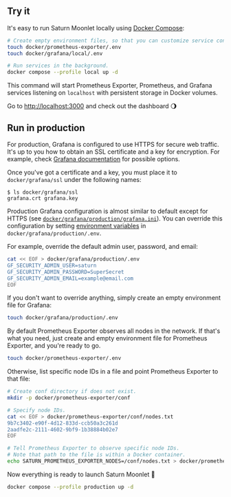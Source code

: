 ## Try it

It's easy to run Saturn Moonlet locally using [Docker Compose](https://docs.docker.com/compose):

```sh
# Create empty environment files, so that you can customize service configuration if needed.
touch docker/prometheus-exporter/.env
touch docker/grafana/local/.env

# Run services in the background.
docker compose --profile local up -d
```

This command will start Prometheus Exporter, Prometheus, and Grafana services listening on `localhost` with persistent storage in Docker volumes.

Go to [http://localhost:3000](http://localhost:3000) and check out the dashboard 🌖

## Run in production

For production, Grafana is configured to use HTTPS for secure web traffic.
It's up to you how to obtain an SSL certificate and a key for encryption.
For example, check [Grafana documentation](https://grafana.com/docs/grafana/latest/setup-grafana/set-up-https/#set-up-grafana-https-for-secure-web-traffic) for possible options.

Once you've got a certificate and a key, you must place it to `docker/grafana/ssl` under the following names:

```console
$ ls docker/grafana/ssl
grafana.crt grafana.key
```

Production Grafana configuration is almost similar to default except for HTTPS (see [`docker/grafana/production/grafana.ini`](docker/grafana/production/grafana.ini)).
You can override this configuration by setting [environment variables](https://grafana.com/docs/grafana/latest/setup-grafana/configure-grafana/#override-configuration-with-environment-variables) in `docker/grafana/production/.env`.

For example, override the default admin user, password, and email:

```sh
cat << EOF > docker/grafana/production/.env
GF_SECURITY_ADMIN_USER=saturn
GF_SECURITY_ADMIN_PASSWORD=SuperSecret
GF_SECURITY_ADMIN_EMAIL=example@email.com
EOF
```

If you don't want to override anything, simply create an empty environment file for Grafana:

```sh
touch docker/grafana/production/.env
```

By default Prometheus Exporter observes all nodes in the network.
If that's what you need, just create and empty environment file for Prometheus Exporter, and you're ready to go.

```sh
touch docker/prometheus-exporter/.env
```

Otherwise, list specific node IDs in a file and point Prometheus Exporter to that file:

```sh
# Create conf directory if does not exist.
mkdir -p docker/prometheus-exporter/conf

# Specify node IDs.
cat << EOF > docker/prometheus-exporter/conf/nodes.txt
9b7c3402-e90f-4d12-833d-ccb50a3c261d
2aadfe2c-2111-4602-9bf9-1b38884b02e7
EOF

# Tell Prometheus Exporter to observe specific node IDs.
# Note that path to the file is within a Docker container.
echo SATURN_PROMETHEUS_EXPORTER_NODES=/conf/nodes.txt > docker/prometheus-exporter/.env
```

Now everything is ready to launch Saturn Moonlet 🚀

```sh
docker compose --profile production up -d
```
